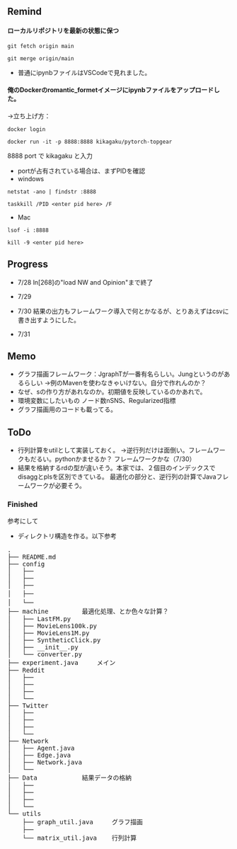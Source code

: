 ## Remind
#### ローカルリポジトリを最新の状態に保つ
```
git fetch origin main
```
```
git merge origin/main
```

* 普通にipynbファイルはVSCodeで見れました。
#### 俺のDockerのromantic_formetイメージにipynbファイルをアップロードした。
  →立ち上げ方：	

```
docker login
```
```
docker run -it -p 8888:8888 kikagaku/pytorch-topgear
```
	
 8888 port で kikagaku と入力

* portが占有されている場合は、まずPIDを確認
* windows

```
netstat -ano | findstr :8888
```
```
taskkill /PID <enter pid here> /F
```

* Mac

```
lsof -i :8888
```
```
kill -9 <enter pid here>
```

## Progress
* 7/28
	ln[268]の"load NW and Opinion"まで終了
* 7/29
	
* 7/30
	結果の出力もフレームワーク導入で何とかなるが、とりあえずはcsvに書き出すようにした。
* 7/31
	

## Memo
* グラフ描画フレームワーク：JgraphTが一番有名らしい。Jungというのがあるらしい
	->例のMavenを使わなきゃいけない。自分で作れんのか？
* なぜ、sの作り方があれなのか。初期値を反映しているのかあれで。
* 環境変数にしたいもの
	ノード数nSNS、Regularized指標
* グラフ描画用のコードも載ってる。

## ToDo
* 行列計算をutilとして実装しておく。
	→逆行列だけは面倒い。フレームワークもだるい。pythonかませるか？
	フレームワークかな（7/30）
* 結果を格納するrdの型が違いそう。本家では、２個目のインデックスでdisaggとplsを区別できている。
	最適化の部分と、逆行列の計算でJavaフレームワークが必要そう。

### Finished 
参考にして

* ディレクトリ構造を作る。以下参考
<pre>
.
├── README.md
├── config
│   ├── 
│   ├── 
│   ├── 
│   ├──　
│   └──　
├── machine			最適化処理、とか色々な計算？
│   ├── LastFM.py
│   ├── MovieLens100k.py
│   ├── MovieLens1M.py
│   ├── SyntheticClick.py
│   ├── __init__.py
│   └── converter.py
├── experiment.java		メイン
├── Reddit
│   ├── 
│   ├── 
│   ├── 
│   └── 
├── Twitter
│   ├── 
│   ├── 
│   ├── 
│   └── 
├── Network
│   ├── Agent.java
│   ├── Edge.java
│   ├── Network.java
│   └── 	
├── Data			結果データの格納
│   ├── 
│   ├── 
│   ├── 
│   └── 
└── utils
    ├── graph_util.java		グラフ描画
    ├── 
    └── matrix_util.java	行列計算
</pre>

